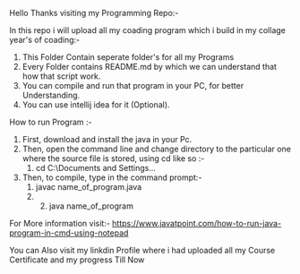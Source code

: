 Hello Thanks visiting my Programming Repo:-


In this repo i will upload all my coading program which i build in my collage year's of coading:-

1) This Folder Contain seperate folder's for all my Programs
2) Every Folder contains README.md by which we can understand that how that script work.
3) You can compile and run that program in your PC, for better Understanding.
4) You can use intellij idea for it (Optional).


How to run Program :-

1) First, download and install the java in your Pc.
3) Then, open the command line and change directory to the particular one where the source file is stored, using cd like so :-
   1) cd C:\Documents and Settings\...
5) Then, to compile, type in the command prompt:-
   1) javac name_of_program.java
   2) 2) java name_of_program

For More information visit:- https://www.javatpoint.com/how-to-run-java-program-in-cmd-using-notepad

You can Also visit my linkdin Profile where i had uploaded all my Course Certificate and my progress Till Now
